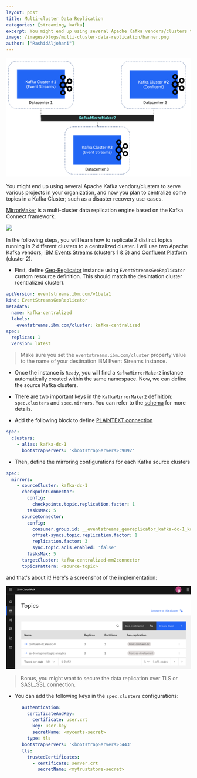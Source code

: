```yaml
---
layout: post
title: Multi-cluster Data Replication
categories: [streaming, kafka]
excerpt: You might end up using several Apache Kafka vendors/clusters to serve various projects in your organization, and now you plan to centralize some ...
image: /images/blogs/multi-cluster-data-replication/banner.png
author: ["RashidAljohani"]
---
```


![](/images/blogs/multi-cluster-data-replication/banner.png)


You might end up using several Apache Kafka vendors/clusters to serve various projects in your organization, and now you plan to centralize some topics in a Kafka Cluster; such as a disaster recovery use-cases.

[MirrorMaker](https://strimzi.io/blog/2020/03/30/introducing-mirrormaker2/) is a multi-cluster data replication engine based on the Kafka Connect framework.

![](https://strimzi.io/assets/images/posts/2020-03-30-mirrormaker-renaming.png)


In the following steps, you will learn how to replicate 2 distinct topics running in 2 different clusters to a centralized cluster. I will use two Apache Kafka vendors; [IBM Events Streams](https://www.ibm.com/cloud/event-streams) (clusters 1 & 3) and [Confluent Platform](https://developer.confluent.io/) (cluster 2). 


* First, define [Geo-Replicator](https://ibm.github.io/event-streams/georeplication/about/) instance using `EventStreamsGeoReplicator` custom resource definition. This should match the desintation cluster (centralized cluster).

```yaml
apiVersion: eventstreams.ibm.com/v1beta1
kind: EventStreamsGeoReplicator
metadata:
  name: kafka-centralized
  labels:
    eventstreams.ibm.com/cluster: kafka-centralized
spec:
  replicas: 1
  version: latest
```

> Make sure you set the `eventstreams.ibm.com/cluster` property value to the name of your destination IBM Event Streams instance.

* Once the instance is `Ready`, you will find a `KafkaMirrorMaker2` instance automatically created within the same namespace. Now, we can define the source Kafka clusters.

* There are two important keys in the `KafkaMirrorMaker2` definition: `spec.clusters` and `spec.mirrors`. You can refer to the [schema](https://strimzi.io/docs/operators/in-development/configuring.html#type-KafkaMirrorMaker2Spec-reference) for more details.

* Add the following block to define [PLAINTEXT connection](https://kafka.apache.org/33/documentation.html#producerconfigs_security.protocol)

```yaml
spec:
  clusters:
    - alias: kafka-dc-1
      bootstrapServers: '<bootstrapServers>:9092'
```

* Then, define the mirroring configurations for each Kafka source clusters

```yaml
spec:
  mirrors:
    - sourceCluster: kafka-dc-1
      checkpointConnector:
        config:
          checkpoints.topic.replication.factor: 1
        tasksMax: 5
      sourceConnector:
        config:
          consumer.group.id: __eventstreams_georeplicator_kafka-dc-1_kafka-centralized
          offset-syncs.topic.replication.factor: 1
          replication.factor: 3
          sync.topic.acls.enabled: 'false'
        tasksMax: 5
      targetCluster: kafka-centralized-mm2connector
      topicsPattern: <source-topic>
```

and that's about it! Here's a screenshot of the implementation:


![](/images/blogs/multi-cluster-data-replication/example.png)



> Bonus, you might want to secure the data replication over TLS or SASL_SSL connection. 

* You can add the following keys in the `spec.clusters` configurations:

```yaml
      authentication:
        certificateAndKey:
          certificate: user.crt
          key: user.key
          secretName: <mycerts-secret>
        type: tls
      bootstrapServers: '<bootstrapServers>:443'
      tls:
        trustedCertificates:
          - certificate: server.crt
            secretName: <mytruststore-secret>
```